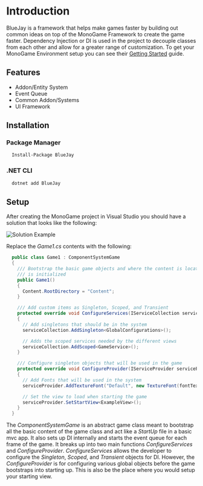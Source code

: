 # Introduction
BlueJay is a framework that helps make games faster by building out common ideas on top of the MonoGame
Framework to create the game faster.  Dependency Injection or DI is used in the project to decouple classes
from each other and allow for a greater range of customization. To get your MonoGame Environment setup you can see their
[Getting Started](https://docs.monogame.net/articles/getting_started/0_getting_started.html) guide.

## Features
- Addon/Entity System
- Event Queue
- Common Addon/Systems
- UI Framework

## Installation
### Package Manager
```bash
  Install-Package BlueJay
```

### .NET CLI
```bash
  dotnet add BlueJay
```

## Setup
After creating the MonoGame project in Visual Studio you should have a solution that looks like the following:

![Solution Example](/Solution_Example.png)

Replace the *Game1.cs* contents with the following:
```csharp
  public class Game1 : ComponentSystemGame
  {
    /// Bootstrap the basic game objects and where the content is located before ContentManger
    /// is initialized
    public Game1()
    {
      Content.RootDirectory = "Content";
    }

    /// Add custom items as Singleton, Scoped, and Transient
    protected override void ConfigureServices(IServiceCollection serviceCollection)
    {
      // Add singletons that should be in the system
      serviceCollection.AddSingleton<GlobalConfigurations>();

      // Adds the scoped services needed by the different views
      serviceCollection.AddScoped<GameService>();
    }

    /// Configure singleton objects that will be used in the game
    protected override void ConfigureProvider(IServiceProvider serviceProvider)
    {
      // Add Fonts that will be used in the system
      serviceProvider.AddTextureFont("Default", new TextureFont(fontTexture, 3, 24));

      // Set the view to load when starting the game
      serviceProvider.SetStartView<ExampleView>();
    }
  }
```

The *ComponentSystemGame* is an abstract game class meant to bootstrap all the basic content of the game class
and act like a *StartUp* file in a basic mvc app.  It also sets up DI internally and starts the event queue for each
frame of the game.  It breaks up into two main functions *ConfigureServices* and *ConfigureProvider*.  *ConfigureServices*
allows the developer to configure the *Singleton*, *Scoped*, and *Transient* objects for DI. However, the *ConfigureProvider* is for
configuring various global objects before the game bootstraps into starting up.  This is also be the place where you
would setup your starting view.
